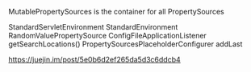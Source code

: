 MutablePropertySources is the container for all PropertySources

StandardServletEnvironment
StandardEnvironment
RandomValuePropertySource
ConfigFileApplicationListener getSearchLocations()
PropertySourcesPlaceholderConfigurer addLast

https://juejin.im/post/5e0b6d2ef265da5d3c6ddcb4